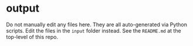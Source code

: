 # output

Do not manually edit any files here.
They are all auto-generated via Python scripts.
Edit the files in the `input` folder instead.
See the `README.md` at the top-level of this repo.
